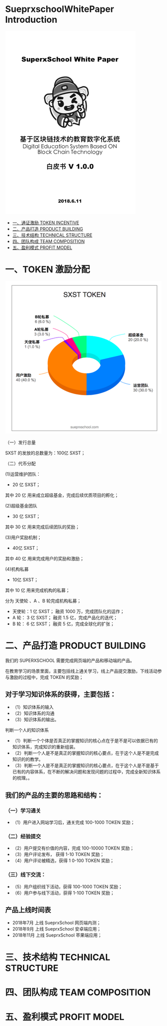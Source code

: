 #  SueprxschoolWhitePaper Introduction

[![SueprxschoolWhitePaper](image/SueprxschoolWhitePaper.png)](www.superxschool.com)

* [一、通证激励 TOKEN INCENTIVE](TOKEN.md)
* [二、产品打造 PRODUCT BUILDING](PRODUCT.md)
* [三、技术结构 TECHNICAL STRUCTURE](TECHNICAL.md)
* [四、团队构成 TEAM COMPOSITION](TEAM.md)
* [五、盈利模式 PROFIT MODEL](PROFIT.md)

# 一、TOKEN 激励分配
[![TOKEN](image/SXST.png)](www.superxschool.com)

（一）发行总量

SXST 的发放的总数量为：100亿 SXST；

（二）代币分配

(1)运营维护团队：

- 20 亿 SXST；

其中 20 亿 用来成立超级基金，完成后续优质项目的孵化；

(2)超级基金团队

- 30 亿 SXST；

其中 30 亿 用来完成后续团队的奖励；

(3)用户奖励机制；

- 40亿 SXST；

其中 40 亿 用来完成用户的奖励和激励；

(4)机构私募

- 10亿 SXST；

其中 10 亿 用来完成机构的私募；

分为 天使轮 、A 、B 轮完成机构私募；
- 天使轮：1 亿 SXST； 融资 1000 万，完成团队化的运作；
- A 轮： 3 亿 SXST； 融资  1.5 亿，完成产品化的迭代；
- B 轮： 6 亿 SXST； 融资   5  亿，完成全球化的扩张；

# 二、产品打造 PRODUCT BUILDING

我们的 SUPERXSCHOOL 需要完成网页端的产品和移动端的产品。

在教育学习的场景里面，主要包括线上通关学习，线上产品提交激励，下线活动参与激励的过程中，完成 TOKEN 的奖励；


## 对于学习知识体系的获得，主要包括：
- （1）知识体系的输入
- （2）知识体系的沟通
- （3）知识体系的输出。

判断一个人的知识体系

- （1）判断一个个体是否真正的掌握知识的核心点在于是不是可以依据已有的知识体系，完成知识的重新组装。
- （2）判断一个人是不是真正的掌握知识的核心要点，在于这个人是不是完成知识的的教学。
- （3）判断一个人是不是真正的掌握知识的核心要点，在于这个人是不是基于已有的内容体系，在不断的解决问题和发现问题的过程中，完成全新知识体系的梳理。。


## 我们的产品的主要的思路和结构：
### （一）学习通关
- （1）用户进入网站学习后，通关完成 100-1000 TOKEN 奖励；

### （二）经验提交
- （2）用户提交有价值的内容，完成 100-10000 TOKEN 奖励；
- （3）用户评论发布， 获得 1-10 TOKEN 奖励；
- （4）用户评论被精选，获得 1 0-100 TOKEN 奖励；

### （三）线下交流：
- （5）用户组织线下活动，获得 100-1000 TOKEN 奖励；
- （6）用户参与线下活动，获得 1-100 TOKEN 奖励；

## 产品上线时间表

- 2018年7月 上线 SueprxSchool 网页端内测；
- 2018年9月 上线 SueprxSchool 安卓端应用；
- 2018年11月 上线 SueprxSchool 苹果端应用；

# 三、技术结构 TECHNICAL STRUCTURE
# 四、团队构成 TEAM COMPOSITION
# 五、盈利模式 PROFIT MODEL
